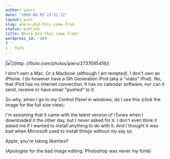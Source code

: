 ```yaml
---
author: piers
date: '2008-08-05 23:31:12'
layout: post
slug: where-did-this-come-from
status: publish
title: Where did this come from?
wordpress_id: '104'
? ''
: - Tech
---
```


[![](http://farm4.static.flickr.com/3249/2737095416_6c42e06768_m_d.jpg)](http:
//flickr.com/photos/piers/2737095416/)

I don't own a Mac. Or a Macbook (although I am tempted). I don't own an
iPhone. I do however have a 5th Generation iPod (aka a "video" iPod). No, that
iPod has no internet connection. It has no calendar software, nor can it send,
receive or have email "pushed" to it.

So why, when I go to my Control Panel in windows, do I see this (click the
image for the full size view):

I'm assuming that it came with the latest version of iTunes when I downloaded
it the other day, but I never asked for it. I don't even think it asked me if
I wanted to install anything to do with it. And I thought it was bad when
Microsoft used to install things without my say so.

Apple, you're taking liberties!!

(Apologies for the bad image editing. Photoshop was never my forté)


